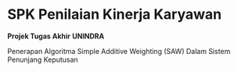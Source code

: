 # SPK Penilaian Kinerja Karyawan
**Projek Tugas Akhir**
**UNINDRA**


Penerapan Algoritma Simple Additive Weighting (SAW) Dalam Sistem Penunjang Keputusan
